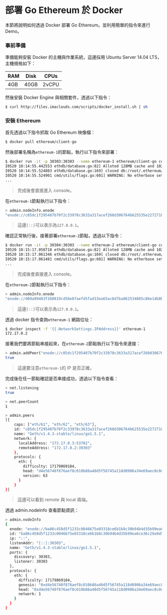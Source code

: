# 部署 Go Ethereum 於 Docker
本節將說明如何透過 Docker 部署 Go Ethereum。並利用簡單的指令來進行 Demo。

### 事前準備
準備能夠安裝 Docker 的主機與作業系統，這邊採用 Ubuntu Server 14.04 LTS，主機規格如下：

| RAM | Disk |CPUs |
|-----|------|-----|
| 4GB | 40GB |2vCPU|

然後安裝 Docker Engine 與相關套件，透過以下指令：
```sh
$ curl http://files.imaclouds.com/scripts/docker_install.sh | sh
```

### 安裝 Ethereum
首先透過以下指令抓取 Go Ethereum 映像檔：
```sh
$ docker pull ethereum/client-go
```

然後部署名稱為```ethereum-1```的節點，執行以下指令來部署：
```sh
$ docker run -it -p 30303:30303 --name ethereum-1 ethereum/client-go console
I0520 10:14:55.442553 ethdb/database.go:82] Alloted 128MB cache and 1024 file handles to /root/.ethereum/chaindata
I0520 10:14:55.524803 ethdb/database.go:169] closed db:/root/.ethereum/chaindata
I0520 10:14:55.524901 cmd/utils/flags.go:601] WARNING: No etherbase set and no accounts found as default
...
```
> 完成後會直接進入 console。

在```ethereum-1```節點執行以下指令：
```sh
> admin.nodeInfo.enode
"enode://c85dc1f295407b70f2c33978c3633a317acef260d306764b625535e2272718bf8331162c073c64727f4301fec712c10e57e14db194474343abc7805bf16bdb88@[::]:30303"
```
> 這邊```[::]```可以表示為```127.0.0.1```。

確認正常執行後，接著部署```ethereum-2```節點，透過以下指令：
```sh
$ docker run -it -p 30304:30303 --name ethereum-2 ethereum/client-go console
I0520 10:15:17.050718 ethdb/database.go:82] Alloted 128MB cache and 1024 file handles to /root/.ethereum/chaindata
I0520 10:15:17.061346 ethdb/database.go:169] closed db:/root/.ethereum/chaindata
I0520 10:15:17.061481 cmd/utils/flags.go:601] WARNING: No etherbase set and no accounts found as default
...
```
> 完成後會直接進入 console。

在```ethereum-2```節點執行以下指令：
```sh
> admin.nodeInfo.enode
"enode://d09a99483f260819cd56e8faefd5fad33ea65ac8d7ba062534085c86e14b8b926bd190c67a50272195afbb432d17afc027d78551b9a7494c036bd4366d7f00ff@[::]:30303"
```
> 這邊```[::]```可以表示為```127.0.0.1```。

透過 docker 指令查詢```ethereum-1``` 網路位址：
```sh
$ docker inspect -f '{{.NetworkSettings.IPAddress}}' ethereum-1
172.17.0.2
```

接著我們要將節點串接起來，在```ethereum-2```節點執行以下指令來連接：
```sh
> admin.addPeer("enode://c85dc1f295407b70f2c33978c3633a317acef260d306764b625535e2272718bf8331162c073c64727f4301fec712c10e57e14db194474343abc7805bf16bdb88@172.17.0.2:30303")
true
```
> 這邊要注意```ethereum-1```的 IP 是否正確。

完成後在任一節點確認是否串接成功，透過以下指令查看：
```sh
> net.listening
true

> net.peerCount
1

> admin.peers
[{
    caps: ["eth/61", "eth/62", "eth/63"],
    id: "c85dc1f295407b70f2c33978c3633a317acef260d306764b625535e2272718bf8331162c073c64727f4301fec712c10e57e14db194474343abc7805bf16bdb88",
    name: "Geth/v1.4.3-stable/linux/go1.5.1",
    network: {
      localAddress: "172.17.0.3:53702",
      remoteAddress: "172.17.0.2:30303"
    },
    protocols: {
      eth: {
        difficulty: 17179869184,
        head: "d4e56740f876aef8c010b86a40d5f56745a118d0906a34e69aec8c0db1cb8fa3",
        version: 63
      }
    }
}]
```
> 這邊可以看到 remote 與 local 兩端。

透過 admin.nodeInfo 查看節點資訊：
```sh
> admin.nodeInfo
{
  enode: "enode://ba86c458d5f1233c0046675e03318ce6b1b8c30b94b4d35b99ea6ce36c29a9d5175698c31b941ce39a2c986dc6eaf51e4d6fa4441ad8013c22c3a364e43c5fff@[::]:30303",
  id: "ba86c458d5f1233c0046675e03318ce6b1b8c30b94b4d35b99ea6ce36c29a9d5175698c31b941ce39a2c986dc6eaf51e4d6fa4441ad8013c22c3a364e43c5fff",
  ip: "::",
  listenAddr: "[::]:30303",
  name: "Geth/v1.4.3-stable/linux/go1.5.1",
  ports: {
    discovery: 30303,
    listener: 30303
  },
  protocols: {
    eth: {
      difficulty: 17179869184,
      genesis: "0xd4e56740f876aef8c010b86a40d5f56745a118d0906a34e69aec8c0db1cb8fa3",
      head: "0xd4e56740f876aef8c010b86a40d5f56745a118d0906a34e69aec8c0db1cb8fa3",
      network: 1
    }
  }
}
```
